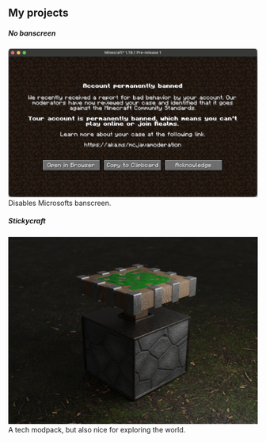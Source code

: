## My projects

##### No banscreen
[![](..\images\banscreen.png)](https://www.curseforge.com/minecraft/mc-mods/no-banscreen)
Disables Microsofts banscreen.

##### Stickycraft
[![](..\images\realistic_sticky_piston.png)](https://www.curseforge.com/minecraft/modpacks/stickycraft)
A tech modpack, but also nice for exploring the world.
